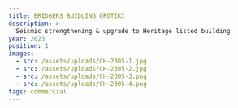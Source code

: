 ```yaml
---
title: BRIDGERS BUIDLING OPOTIKI
description: >
  Seismic strengthening & upgrade to Heritage listed building
year: 2023
position: 1
images:
  - src: /assets/uploads/CH-2305-1.jpg
  - src: /assets/uploads/CH-2305-2.jpg
  - src: /assets/uploads/CH-2305-3.png
  - src: /assets/uploads/CH-2305-4.png
tags: commercial
---
```

